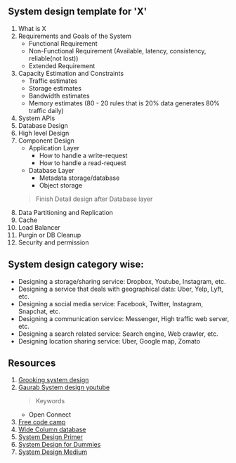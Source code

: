 ## System design template for 'X'
1. What is X
2. Requirements and Goals of the System
    * Functional Requirement
    * Non-Functional Requirement (Available, latency, consistency, reliable(not lost))
    * Extended Requirement
3. Capacity Estimation and Constraints
    * Traffic estimates
    * Storage estimates
    * Bandwidth estimates
    * Memory estimates (80 - 20 rules that is 20% data generates 80% traffic daily)
4. System APIs
5. Database Design
6. High level Design
7. Component Design
    * Application Layer
        * How to handle a write-request
        * How to handle a read-request
    * Database Layer
        * Metadata storage/database
        * Object storage
    > Finish Detail design after Database layer
8. Data Partitioning and Replication
9. Cache
10. Load Balancer
11. Purgin or DB Cleanup
12. Security and permission

## System design category wise:
* Designing a storage/sharing service: Dropbox, Youtube, Instagram, etc.
* Designing a service that deals with geographical data: Uber, Yelp, Lyft, etc.
* Designing a social media service: Facebook, Twitter, Instagram, Snapchat, etc.
* Designing a communication service: Messenger, High traffic web server, etc.
* Designing a search related service: Search engine, Web crawler, etc.
* Designing location sharing service: Uber, Google map, Zomato

## Resources
1. [Grooking system design](https://www.educative.io/courses/grokking-the-system-design-interview)
2. [Gaurab System design youtube](https://www.youtube.com/watch?v=xpDnVSmNFX0&list=PLMCXHnjXnTnvo6alSjVkgxV-VH6EPyvoX&ab_channel=GauravSen)
   > Keywords
   * Open Connect
3. [Free code camp](https://www.freecodecamp.org/news/how-to-system-design-dda63ed27e26/)
4. [Wide Column database](https://stackoverflow.com/questions/62010368/what-exactly-is-a-wide-column-store)
5. [System Design Primer](https://github.com/donnemartin/system-design-primer)
6. [System Design for Dummies](https://www.lecloud.net/post/7295452622/scalability-for-dummies-part-1-clones?fbclid=IwAR0su33TzH857XYTERW9PfWR1aw4lBaeydtlsb0-eWny6DpKKxUq4wiPBt0)
7. [System Design Medium](https://systemdesign.medium.com/)

